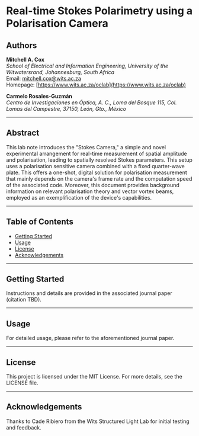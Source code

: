 # Real-time Stokes Polarimetry using a Polarisation Camera

## Authors

**Mitchell A. Cox**  
_School of Electrical and Information Engineering, University of the Witwatersrand, Johannesburg, South Africa_  
Email: [mitchell.cox@wits.ac.za](mailto:mitchell.cox@wits.ac.za)  
Homepage: [https://www.wits.ac.za/oclab](https://www.wits.ac.za/oclab)

**Carmelo Rosales-Guzmán**  
_Centro de Investigaciones en Óptica, A. C., Loma del Bosque 115, Col. Lomas del Campestre, 37150, León, Gto., México_

---

## Abstract

This lab note introduces the "Stokes Camera," a simple and novel experimental arrangement for real-time measurement of spatial amplitude and polarisation, leading to spatially resolved Stokes parameters. This setup uses a polarisation sensitive camera combined with a fixed quarter-wave plate. This offers a one-shot, digital solution for polarisation measurement that mainly depends on the camera's frame rate and the computation speed of the associated code. Moreover, this document provides background information on relevant polarisation theory and vector vortex beams, employed as an exemplification of the device's capabilities.

---

## Table of Contents

- [Getting Started](#getting-started)
- [Usage](#usage)
- [License](#license)
- [Acknowledgements](#acknowledgements)

---

## Getting Started

Instructions and details are provided in the associated journal paper (citation TBD).

---

## Usage

For detailed usage, please refer to the aforementioned journal paper.

---

## License

This project is licensed under the MIT License. For more details, see the LICENSE file.

---

## Acknowledgements

Thanks to Cade Ribiero from the Wits Structured Light Lab for initial testing and feedback.

